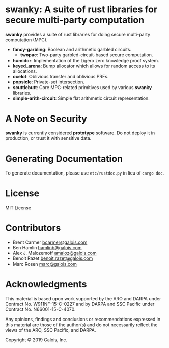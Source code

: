 # **swanky**: A suite of rust libraries for secure multi-party computation

**swanky** provides a suite of rust libraries for doing secure multi-party
computation (MPC).

* **fancy-garbling**: Boolean and arithmetic garbled circuits.
  * **twopac**: Two-party garbled-circuit-based secure computation.
* **humidor**: Implementation of the Ligero zero knowledge proof system.
* **keyed_arena**: Bump allocator which allows for random access to its allocations.
* **ocelot**: Oblivious transfer and oblivious PRFs.
* **popsicle**: Private-set intersection.
* **scuttlebutt**: Core MPC-related primitives used by various **swanky** libraries.
* **simple-arith-circuit**: Simple flat arithmetic circuit representation.

# A Note on Security

**swanky** is currently considered **prototype** software. Do not deploy it in
production, or trust it with sensitive data.

# Generating Documentation

To generate documentation, please use `etc/rustdoc.py` in lieu of `cargo doc`.

# License

MIT License

# Contributors

- Brent Carmer <bcarmer@galois.com>
- Ben Hamlin <hamlinb@galois.com>
- Alex J. Malozemoff <amaloz@galois.com>
- Benoit Razet <benoit.razet@galois.com>
- Marc Rosen <marc@galois.com>

# Acknowledgments

This material is based upon work supported by the ARO and DARPA under Contract
No. W911NF-15-C-0227 and by DARPA and SSC Pacific under Contract No.
N66001-15-C-4070.

Any opinions, findings and conclusions or recommendations expressed in this
material are those of the author(s) and do not necessarily reflect the views of
the ARO, SSC Pacific, and DARPA.

Copyright © 2019 Galois, Inc.
